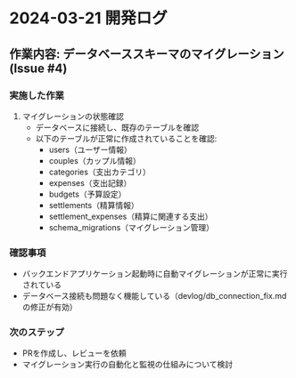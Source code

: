 # 2024-03-21 開発ログ

## 作業内容: データベーススキーマのマイグレーション (Issue #4)

### 実施した作業
1. マイグレーションの状態確認
   - データベースに接続し、既存のテーブルを確認
   - 以下のテーブルが正常に作成されていることを確認:
     - users（ユーザー情報）
     - couples（カップル情報）
     - categories（支出カテゴリ）
     - expenses（支出記録）
     - budgets（予算設定）
     - settlements（精算情報）
     - settlement_expenses（精算に関連する支出）
     - schema_migrations（マイグレーション管理）

### 確認事項
- バックエンドアプリケーション起動時に自動マイグレーションが正常に実行されている
- データベース接続も問題なく機能している（devlog/db_connection_fix.mdの修正が有効）

### 次のステップ
- PRを作成し、レビューを依頼
- マイグレーション実行の自動化と監視の仕組みについて検討 
